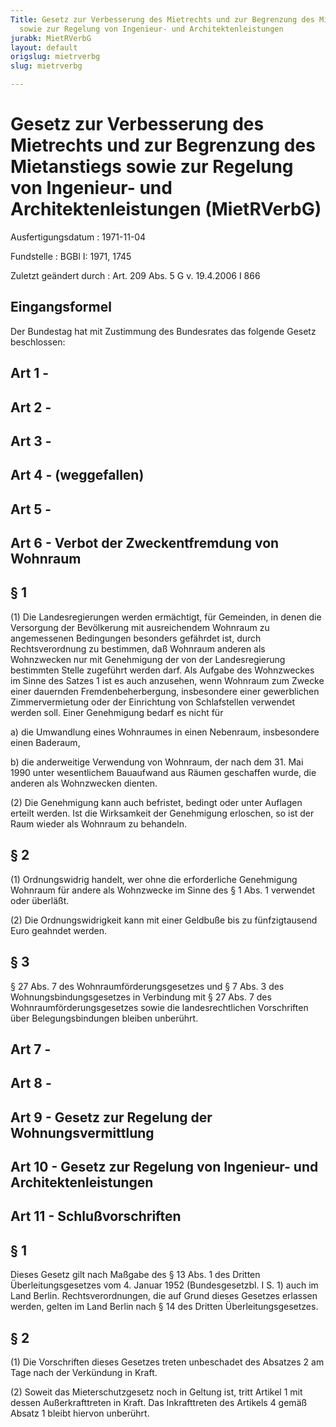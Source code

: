 ```yaml
---
Title: Gesetz zur Verbesserung des Mietrechts und zur Begrenzung des Mietanstiegs
  sowie zur Regelung von Ingenieur- und Architektenleistungen
jurabk: MietRVerbG
layout: default
origslug: mietrverbg
slug: mietrverbg

---
```


# Gesetz zur Verbesserung des Mietrechts und zur Begrenzung des Mietanstiegs sowie zur Regelung von Ingenieur- und Architektenleistungen (MietRVerbG)

Ausfertigungsdatum
:   1971-11-04

Fundstelle
:   BGBl I: 1971, 1745

Zuletzt geändert durch
:   Art. 209 Abs. 5 G v. 19.4.2006 I 866


## Eingangsformel

Der Bundestag hat mit Zustimmung des Bundesrates das folgende Gesetz
beschlossen:


## Art 1 - 



## Art 2 - 



## Art 3 - 



## Art 4 - (weggefallen)



## Art 5 - 



## Art 6 - Verbot der Zweckentfremdung von Wohnraum



## § 1

(1) Die Landesregierungen werden ermächtigt, für Gemeinden, in denen
die Versorgung der Bevölkerung mit ausreichendem Wohnraum zu
angemessenen Bedingungen besonders gefährdet ist, durch
Rechtsverordnung zu bestimmen, daß Wohnraum anderen als Wohnzwecken
nur mit Genehmigung der von der Landesregierung bestimmten Stelle
zugeführt werden darf. Als Aufgabe des Wohnzweckes im Sinne des Satzes
1 ist es auch anzusehen, wenn Wohnraum zum Zwecke einer dauernden
Fremdenbeherbergung, insbesondere einer gewerblichen Zimmervermietung
oder der Einrichtung von Schlafstellen verwendet werden soll. Einer
Genehmigung bedarf es nicht für

a)  die Umwandlung eines Wohnraumes in einen Nebenraum, insbesondere einen
    Baderaum,


b)  die anderweitige Verwendung von Wohnraum, der nach dem 31. Mai 1990
    unter wesentlichem Bauaufwand aus Räumen geschaffen wurde, die anderen
    als Wohnzwecken dienten.




(2) Die Genehmigung kann auch befristet, bedingt oder unter Auflagen
erteilt werden. Ist die Wirksamkeit der Genehmigung erloschen, so ist
der Raum wieder als Wohnraum zu behandeln.


## § 2

(1) Ordnungswidrig handelt, wer ohne die erforderliche Genehmigung
Wohnraum für andere als Wohnzwecke im Sinne des § 1 Abs. 1 verwendet
oder überläßt.

(2) Die Ordnungswidrigkeit kann mit einer Geldbuße bis zu
fünfzigtausend Euro geahndet werden.


## § 3

§ 27 Abs. 7 des Wohnraumförderungsgesetzes und § 7 Abs. 3 des
Wohnungsbindungsgesetzes in Verbindung mit § 27 Abs. 7 des
Wohnraumförderungsgesetzes sowie die landesrechtlichen Vorschriften
über Belegungsbindungen bleiben unberührt.


## Art 7 - 



## Art 8 - 



## Art 9 - Gesetz zur Regelung der Wohnungsvermittlung



## Art 10 - Gesetz zur Regelung von Ingenieur- und Architektenleistungen



## Art 11 - Schlußvorschriften



## § 1

Dieses Gesetz gilt nach Maßgabe des § 13 Abs. 1 des Dritten
Überleitungsgesetzes vom 4. Januar 1952 (Bundesgesetzbl. I S. 1) auch
im Land Berlin. Rechtsverordnungen, die auf Grund dieses Gesetzes
erlassen werden, gelten im Land Berlin nach § 14 des Dritten
Überleitungsgesetzes.


## § 2

(1) Die Vorschriften dieses Gesetzes treten unbeschadet des Absatzes 2
am Tage nach der Verkündung in Kraft.

(2) Soweit das Mieterschutzgesetz noch in Geltung ist, tritt Artikel 1
mit dessen Außerkrafttreten in Kraft. Das Inkrafttreten des Artikels 4
gemäß Absatz 1 bleibt hiervon unberührt.

